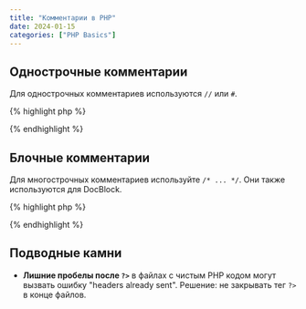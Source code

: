 ```yaml
---
title: "Комментарии в PHP"
date: 2024-01-15
categories: ["PHP Basics"]
---
```


## Однострочные комментарии

Для однострочных комментариев используются `//` или `#`.

{% highlight php %}
<?php
// Это однострочный комментарий
$price = 100; // Цена в рублях
# Это тоже однострочный комментарий (редко используется)
?>
{% endhighlight %}

## Блочные комментарии

Для многострочных комментариев используйте `/* ... */`. Они также используются для DocBlock.

{% highlight php %}
<?php
/* Это блочный комментарий.
   Он может занимать несколько строк. */

/**
 * Это DocBlock - документация для функции
 * @param string $name Имя пользователя
 * @return string Приветствие
 */
function greet($name) {
    return "Hello, " . $name;
}
?>
{% endhighlight %}

## Подводные камни

*   **Лишние пробелы после `?>`** в файлах с чистым PHP кодом могут вызвать ошибку "headers already sent". Решение: не закрывать тег `?>` в конце файлов.
